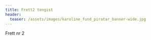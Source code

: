 ```yaml
---
title: Frett2 tengist
header:
  teaser: /assets/images/karoline_fund_piratar_banner-wide.jpg
---
```


Frett nr 2
